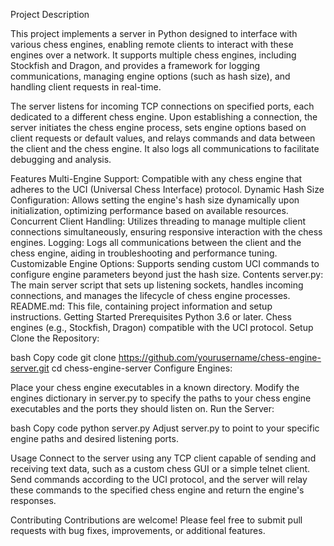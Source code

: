 Project Description

This project implements a server in Python designed to interface with various chess engines, enabling remote clients to interact with these engines over a network. It supports multiple chess engines, including Stockfish and Dragon, and provides a framework for logging communications, managing engine options (such as hash size), and handling client requests in real-time.

The server listens for incoming TCP connections on specified ports, each dedicated to a different chess engine. Upon establishing a connection, the server initiates the chess engine process, sets engine options based on client requests or default values, and relays commands and data between the client and the chess engine. It also logs all communications to facilitate debugging and analysis.

Features
Multi-Engine Support: Compatible with any chess engine that adheres to the UCI (Universal Chess Interface) protocol.
Dynamic Hash Size Configuration: Allows setting the engine's hash size dynamically upon initialization, optimizing performance based on available resources.
Concurrent Client Handling: Utilizes threading to manage multiple client connections simultaneously, ensuring responsive interaction with the chess engines.
Logging: Logs all communications between the client and the chess engine, aiding in troubleshooting and performance tuning.
Customizable Engine Options: Supports sending custom UCI commands to configure engine parameters beyond just the hash size.
Contents
server.py: The main server script that sets up listening sockets, handles incoming connections, and manages the lifecycle of chess engine processes.
README.md: This file, containing project information and setup instructions.
Getting Started
Prerequisites
Python 3.6 or later.
Chess engines (e.g., Stockfish, Dragon) compatible with the UCI protocol.
Setup
Clone the Repository:

bash
Copy code
git clone https://github.com/yourusername/chess-engine-server.git
cd chess-engine-server
Configure Engines:

Place your chess engine executables in a known directory.
Modify the engines dictionary in server.py to specify the paths to your chess engine executables and the ports they should listen on.
Run the Server:

bash
Copy code
python server.py
Adjust server.py to point to your specific engine paths and desired listening ports.

Usage
Connect to the server using any TCP client capable of sending and receiving text data, such as a custom chess GUI or a simple telnet client. Send commands according to the UCI protocol, and the server will relay these commands to the specified chess engine and return the engine's responses.

Contributing
Contributions are welcome! Please feel free to submit pull requests with bug fixes, improvements, or additional features.
